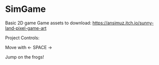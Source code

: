 # SimGame
Basic 2D game
Game assets to download:
https://ansimuz.itch.io/sunny-land-pixel-game-art

Project Controls:

Move with ← SPACE → 

Jump on the frogs!
